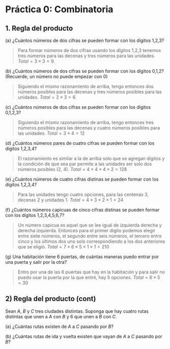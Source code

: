 # Práctica 0: Combinatoria

## 1. Regla del producto

(a) ¿Cuántos números de dos cifras se pueden formar con los dı́gitos 1,2,3?

> Para formar números de dos cifras usando los dígitos 1,2,3 tenemos tres números para las decenas y tres números para las unidades. $Total= 3 \times 3 = 9$.

(b) ¿Cuántos números de dos cifras se pueden formar con los dı́gitos 0,1,2? (Recuerde, un número no puede empezar con 0)

> Siguiendo el mismo razonamiento de arriba, tengo entonces dos números posibles para las decenas y tres números posibles para las unidades. $Total = 2 \times 3 = 6$

(c) ¿Cuántos números de dos cifras se pueden formar con los dı́gitos 0,1,2,3?

> Siguiendo el mismo razonamiento de arriba, tengo entonces tres números posibles para las decenas y cuatro números posibles para las unidades. $Total = 3 \times 4 = 12$

(d) ¿Cuántos números pares de cuatro cifras se pueden formar con los dı́gitos 1,2,3,4?

> El razonamiento es similar a la de arriba solo que se agregan dígitos y la condición de que sea par permite a las unidades ser solo dos números posibles (2, 4). $Total = 4 \times 4 \times 4 \times 2 = 128$ 

(e) ¿Cuántos números de cuatro cifras distinas se pueden formar con los dı́gitos 1,2,3,4?

> Para las unidades tengo cuatro opciones, para las centenas 3, decenas 2 y unidades 1. $Total = 4 \times 3 \times 2 \times 1 = 24$

(f) ¿Cuántos números capicuas de cinco cifras distinas se pueden formar con los dı́gitos 1,2,3,4,5,6,7?

> Un número capicua es aquel que se lee igual de izquierda derecha y derecha izquierda. Entonces para el primer dígito podemos elegir entre siete números, el segundo entre seis números, el tercero entre cinco y los últimos dos uno solo correspondiendo a los dos anteriores que se eligió. $Total = 7 \times 6 \times 5 \times 1 \times 1 = 210$

(g) Una habitación tiene 6 puertas, de cuántas maneras puedo entrar por una puerta y salir por la otra?

> Entro por una de las 6 puertas que hay en la habitación y para salir no puedo usar la puerta por la que entré, hay 5 opciones. $Total = 6 \times 5 = 30$

## 2) Regla del producto (cont)

Sean $A$, $B$ y $C$ tres ciudades distintas. Suponga que hay cuatro rutas distintas que unen a $A$ con $B$ y 6 que unen a $B$ con $C$.

(a) ¿Cuántas rutas existen de $A$ a $C$ pasando por $B$?

(b) ¿Cuántas rutas de ida y vuelta existen que vayan de $A$ a $C$ pasando por $B$?
